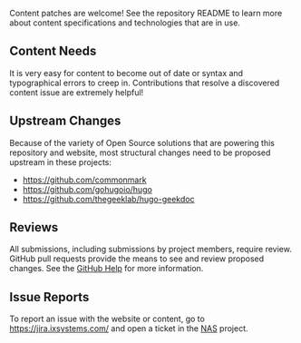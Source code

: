 Content patches are welcome!
See the repository README to learn more about content specifications and technologies that are in use.

## Content Needs

It is very easy for content to become out of date or syntax and typographical errors to creep in.
Contributions that resolve a discovered content issue are extremely helpful!

## Upstream Changes

Because of the variety of Open Source solutions that are powering this repository and website, most structural changes need to be proposed upstream in these projects:

* https://github.com/commonmark
* https://github.com/gohugoio/hugo
* https://github.com/thegeeklab/hugo-geekdoc

## Reviews

All submissions, including submissions by project members, require review.
GitHub pull requests provide the means to see and review proposed changes.
See the [GitHub Help](https://help.github.com/articles/about-pull-requests/) for more information.

## Issue Reports

To report an issue with the website or content, go to https://jira.ixsystems.com/ and open a ticket in the [NAS](https://jira.ixsystems.com/projects/NAS/) project.
